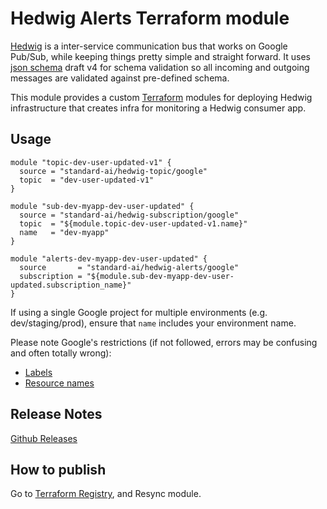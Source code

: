 Hedwig Alerts Terraform module
==============================

[Hedwig](https://github.com/Automatic/hedwig) is a inter-service communication bus that works on Google Pub/Sub, while keeping things pretty simple and
straight forward. It uses [json schema](http://json-schema.org/) draft v4 for schema validation so all incoming
and outgoing messages are validated against pre-defined schema.

This module provides a custom [Terraform](https://www.terraform.io/) modules for deploying Hedwig infrastructure that
creates infra for monitoring a Hedwig consumer app.

## Usage

```hcl
module "topic-dev-user-updated-v1" {
  source = "standard-ai/hedwig-topic/google"
  topic  = "dev-user-updated-v1"
}

module "sub-dev-myapp-dev-user-updated" {
  source = "standard-ai/hedwig-subscription/google"
  topic  = "${module.topic-dev-user-updated-v1.name}"
  name   = "dev-myapp"
}

module "alerts-dev-myapp-dev-user-updated" {
  source       = "standard-ai/hedwig-alerts/google"
  subscription = "${module.sub-dev-myapp-dev-user-updated.subscription_name}"
}
```

If using a single Google project for multiple environments (e.g. dev/staging/prod), ensure that `name` includes your 
environment name.

Please note Google's restrictions (if not followed, errors may be confusing and often totally wrong):
- [Labels](https://cloud.google.com/pubsub/docs/labels#requirements)
- [Resource names](https://cloud.google.com/pubsub/docs/admin#resource_names) 

## Release Notes

[Github Releases](https://github.com/standard-ai/terraform-google-hedwig-alerts/releases)

## How to publish

Go to [Terraform Registry](https://registry.terraform.io/modules/standard-ai/hedwig-alerts/google), and 
Resync module.

